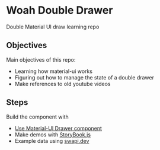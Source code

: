# Woah Double Drawer

Double Material UI draw learning repo

## Objectives

Main objectives of this repo:

 - Learning how material-ui works
 - Figuring out how to manage the state of a double drawer
 - Make references to old youtube videos

 ## Steps

Build the component with

 - [Use Material-UI Drawer component](https://mui.com/api/drawer/)
 - Make demos with [StoryBook.js](https://storybook.js.org/docs/react/get-started/introduction)
 - Example data using [swapi.dev](https://swapi.dev)
